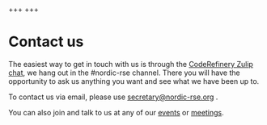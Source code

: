 +++
+++

# Contact us

The easiest way to get in touch with us is through the [CodeRefinery
Zulip chat](htttps://coderefinery.zulipchat.com), we hang out in the #nordic-rse
channel. There you will have the opportunity to ask us anything you want and
see what we have been up to.

To contact us via email, please use secretary@nordic-rse.org . 

You can also join and talk to us at any of our [events](/events/) or [meetings](/events/meetings.md).
